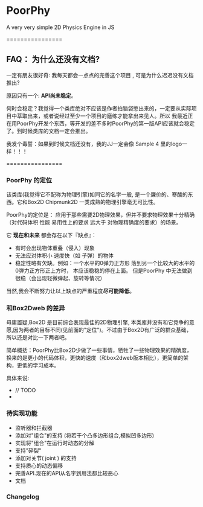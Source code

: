 PoorPhy
=======

A very very simple 2D Physics Engine in JS



================

## FAQ： 为什么还没有文档? 
一定有朋友很好奇: 我每天都会一点点的完善这个项目 , 可是为什么迟迟没有文档推出?

原因只有一个: **API尚未稳定**。

何时会稳定？我觉得一个类库绝对不应该是作者拍脑袋憋出来的，一定要从实际项目中萃取出来，或者说经过至少一个项目的磨练才能拿出来见人。所以 我最近正在用PoorPhy开发个东西，等开发的差不多时PoorPhy的第一版API应该就会稳定了。到时候类库的文档一定会推出。

我发个毒誓：如果到时候文档还没有，我的JJ一定会像 Sample 4 里的logo一样！！！ 


================

### PoorPhy 的定位

该类库(我觉得它不配称为物理引擎)如同它的名字一般, 是一个廉价的、寒酸的东西。它和Box2D Chipmunk2D 一类成熟的物理引擎毫无可比性。


PoorPhy的定位是： 应用于那些需要2D物理效果，但并不要求物理效果十分精确（对代码体积 性能 易用性上的要求 远大于 对物理精确度的要求）的场景。


它 **现在和未来** 都会存在以下『缺点』：

* 有时会出现物体重叠（侵入）现象
* 无法应对体积小 速度快（如 子弹）的物体
* 稳定性略有欠缺。例如：一个水平的0弹力正方形 落到另一个比较大的水平的0弹力正方形正上方时， 本应该稳稳的停在上面。 但是PoorPhy 中无法做到很稳（会出现轻微弹起、旋转等情况）
 
 
当然,我会不断努力让以上缺点的严重程度**尽可能降低**。


### 和Box2Dweb 的差异
毋庸置疑,Box2D 是目前综合表现最佳的2D物理引擎, 本类库并没有和它竞争的意愿,因为两者的目标不同(见前面的"定位")。不过由于Box2D有广泛的群众基础，所以还是对比一下两者吧。

简单概括：PoorPhy比Box2D少做了一些事情，牺牲了一些物理效果的精确度，换来的是更小的代码体积，更快的速度（和box2dweb版本相比），更简单的架构，更低的学习成本。

具体来说:

*  // TODO
*  

### 待实现功能

* 监听器和拦截器
* 添加对"组合"的支持 (将若干个凸多边形组合,模拟凹多边形)
* 实现将"组合"在运行时动态的分解
* 支持"碎裂"
* 添加对关节( joint ) 的支持
* 支持质心的动态偏移
* 完善API.现在的API从名字到用法都比较恶心
* 文档


### Changelog

